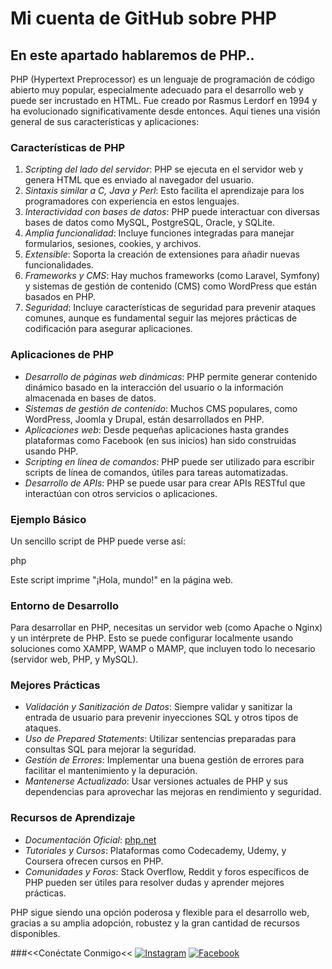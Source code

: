  # Mi cuenta de GitHub sobre PHP
 
  ## En este apartado hablaremos de PHP..
PHP (Hypertext Preprocessor) es un lenguaje de programación de código abierto muy popular, especialmente adecuado para el desarrollo web y puede ser incrustado en HTML. Fue creado por Rasmus Lerdorf en 1994 y ha evolucionado significativamente desde entonces. Aquí tienes una visión general de sus características y aplicaciones:
### Características de PHP

1. *Scripting del lado del servidor*: PHP se ejecuta en el servidor web y genera HTML que es enviado al navegador del usuario.
2. *Sintaxis similar a C, Java y Perl*: Esto facilita el aprendizaje para los programadores con experiencia en estos lenguajes.
3. *Interactividad con bases de datos*: PHP puede interactuar con diversas bases de datos como MySQL, PostgreSQL, Oracle, y SQLite.
4. *Amplia funcionalidad*: Incluye funciones integradas para manejar formularios, sesiones, cookies, y archivos.
5. *Extensible*: Soporta la creación de extensiones para añadir nuevas funcionalidades.
6. *Frameworks y CMS*: Hay muchos frameworks (como Laravel, Symfony) y sistemas de gestión de contenido (CMS) como WordPress que están basados en PHP.
7. *Seguridad*: Incluye características de seguridad para prevenir ataques comunes, aunque es fundamental seguir las mejores prácticas de codificación para asegurar aplicaciones.

### Aplicaciones de PHP

- *Desarrollo de páginas web dinámicas*: PHP permite generar contenido dinámico basado en la interacción del usuario o la información almacenada en bases de datos.
- *Sistemas de gestión de contenido*: Muchos CMS populares, como WordPress, Joomla y Drupal, están desarrollados en PHP.
- *Aplicaciones web*: Desde pequeñas aplicaciones hasta grandes plataformas como Facebook (en sus inicios) han sido construidas usando PHP.
- *Scripting en línea de comandos*: PHP puede ser utilizado para escribir scripts de línea de comandos, útiles para tareas automatizadas.
- *Desarrollo de APIs*: PHP se puede usar para crear APIs RESTful que interactúan con otros servicios o aplicaciones.

### Ejemplo Básico

Un sencillo script de PHP puede verse así:

php
<?php
echo "¡Hola, mundo!";
?>


Este script imprime "¡Hola, mundo!" en la página web.

### Entorno de Desarrollo

Para desarrollar en PHP, necesitas un servidor web (como Apache o Nginx) y un intérprete de PHP. Esto se puede configurar localmente usando soluciones como XAMPP, WAMP o MAMP, que incluyen todo lo necesario (servidor web, PHP, y MySQL).

### Mejores Prácticas

- *Validación y Sanitización de Datos*: Siempre validar y sanitizar la entrada de usuario para prevenir inyecciones SQL y otros tipos de ataques.
- *Uso de Prepared Statements*: Utilizar sentencias preparadas para consultas SQL para mejorar la seguridad.
- *Gestión de Errores*: Implementar una buena gestión de errores para facilitar el mantenimiento y la depuración.
- *Mantenerse Actualizado*: Usar versiones actuales de PHP y sus dependencias para aprovechar las mejoras en rendimiento y seguridad.

### Recursos de Aprendizaje

- *Documentación Oficial*: [php.net](https://www.php.net)
- *Tutoriales y Cursos*: Plataformas como Codecademy, Udemy, y Coursera ofrecen cursos en PHP.
- *Comunidades y Foros*: Stack Overflow, Reddit y foros específicos de PHP pueden ser útiles para resolver dudas y aprender mejores prácticas.

PHP sigue siendo una opción poderosa y flexible para el desarrollo web, gracias a su amplia adopción, robustez y la gran cantidad de recursos disponibles.
       
 ###<<Conéctate Conmigo<<
[![Instagram](https://img.shields.io/badge/Instagram-%23E4405F.svg?style=for-the-badge&logo=Instagram&logoColor=white)](https://www.instagram.com/ykl_mgt?igsh=MTRuMDJ5enJ3dHFqcQ%3D%3D&utm_source=qr)
[![Facebook](https://img.shields.io/badge/Facebook-%231877F2.svg?style=for-the-badge&logo=Facebook&logoColor=white)](https://www.facebook.com/itkayul.montes?mibextid=LQQJ4d)
    </div>
</body>
</html>
